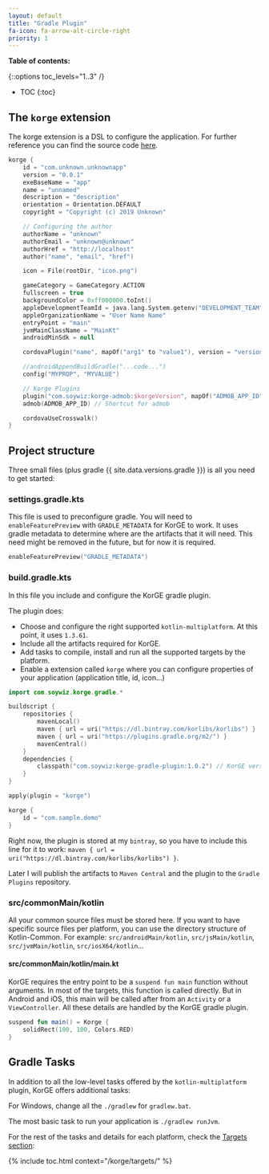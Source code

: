 ```yaml
---
layout: default
title: "Gradle Plugin"
fa-icon: fa-arrow-alt-circle-right
priority: 1
---
```


**Table of contents:**

{::options toc_levels="1..3" /}

* TOC
{:toc}

## The `korge` extension

The korge extension is a DSL to configure the application.
For further reference you can find the source code [here](https://github.com/korlibs/korge-plugins/blob/master/korge-gradle-plugin/src/main/kotlin/com/soywiz/korge/gradle/KorgeExtension.kt).

```kotlin
korge {
    id = "com.unknown.unknownapp"
    version = "0.0.1"
    exeBaseName = "app"
    name = "unnamed"
    description = "description"
    orientation = Orientation.DEFAULT
    copyright = "Copyright (c) 2019 Unknown"

    // Configuring the author
    authorName = "unknown"
    authorEmail = "unknown@unknown"
    authorHref = "http://localhost"
    author("name", "email", "href")

    icon = File(rootDir, "icon.png")

    gameCategory = GameCategory.ACTION
    fullscreen = true
    backgroundColor = 0xff000000.toInt()
    appleDevelopmentTeamId = java.lang.System.getenv("DEVELOPMENT_TEAM") ?: project.findProperty("appleDevelopmentTeamId")?.toString()
    appleOrganizationName = "User Name Name"
    entryPoint = "main"
    jvmMainClassName = "MainKt"
    androidMinSdk = null

    cordovaPlugin("name", mapOf("arg1" to "value1"), version = "version")

    //androidAppendBuildGradle("...code...")
    config("MYPROP", "MYVALUE")

    // Korge Plugins
    plugin("com.soywiz:korge-admob:$korgeVersion", mapOf("ADMOB_APP_ID" to ADMOB_APP_ID))
    admob(ADMOB_APP_ID) // Shortcut for admob

    cordovaUseCrosswalk()
}
```

## Project structure

Three small files (plus gradle {{ site.data.versions.gradle }}) is all you need to get started:

### settings.gradle.kts

This file is used to preconfigure gradle. You will need to `enableFeaturePreview` with `GRADLE_METADATA` for KorGE to work.
It uses gradle metadata to determine where are the artifacts that it will need. This need might be removed in the future,
but for now it is required.

```kotlin
enableFeaturePreview("GRADLE_METADATA")
```

### build.gradle.kts

In this file you include and configure the KorGE gradle plugin.

The plugin does:

* Choose and configure the right supported `kotlin-multiplatform`. At this point, it uses `1.3.61`.
* Include all the artifacts required for KorGE.
* Add tasks to compile, install and run all the supported targets by the platform.
* Enable a extension called `korge` where you can configure properties of your application (application title, id, icon...)

```kotlin
import com.soywiz.korge.gradle.*

buildscript {
	repositories {
		mavenLocal()
		maven { url = uri("https://dl.bintray.com/korlibs/korlibs") }
		maven { url = uri("https://plugins.gradle.org/m2/") }
		mavenCentral()
	}
	dependencies {
		classpath("com.soywiz:korge-gradle-plugin:1.0.2") // KorGE version here
	}
}

apply(plugin = "korge")

korge {
	id = "com.sample.demo"
}
```

Right now, the plugin is stored at my `bintray`, so you have to include this line for it to work: `maven { url = uri("https://dl.bintray.com/korlibs/korlibs") }`.

Later I will publish the artifacts to `Maven Central` and the plugin to the `Gradle Plugins` repository.

### src/commonMain/kotlin

All your common source files must be stored here.
If you want to have specific source files per platform, you can use the directory structure of Kotlin-Common.
For example: `src/androidMain/kotlin`, `src/jsMain/kotlin`, `src/jvmMain/kotlin`, `src/iosX64/kotlin`...

#### src/commonMain/kotlin/main.kt

KorGE requires the entry point to be a `suspend fun main` function without arguments. In most of the targets, this function is called directly. But in Android and iOS, this main will be called after from an `Activity` or a `ViewController`.
All these details are handled by the KorGE gradle plugin.

```kotlin
suspend fun main() = Korge {
    solidRect(100, 100, Colors.RED)
}
```

## Gradle Tasks

In addition to all the low-level tasks offered by the `kotlin-multiplatform` plugin, KorGE offers additional tasks:

For Windows, change all the `./gradlew` for `gradlew.bat`.

The most basic task to run your application is `./gradlew runJvm`.

For the rest of the tasks and details for each platform, check the [Targets section](/korge/targets):

{% include toc.html context="/korge/targets/" %}
